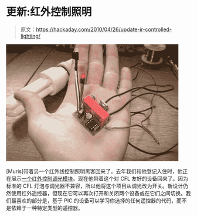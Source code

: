 # 更新:红外控制照明

> 原文：<https://hackaday.com/2010/04/26/update-ir-controlled-lighting/>

![](img/379f40ad9f950b168d1b76e22f03ec86.png "Dual channel IR lighting control")

[Muris]带着另一个红外线控制照明黑客回来了。去年我们和他登记入住时，他正在展示[一个红外控制调光模块](http://hackaday.com/2009/02/07/ir-controlled-light-dimmer/)。现在他带着这个对 CFL 友好的设备回来了。因为标准的 CFL 灯泡与调光器不兼容，所以他将这个项目从调光改为开关。新设计仍然使用红外遥控器，但现在它可以再次打开和关闭两个设备或在它们之间切换。我们最喜欢的部分是，基于 PIC 的设备可以学习你选择的任何遥控器的代码，而不是依赖于一种特定类型的遥控器。